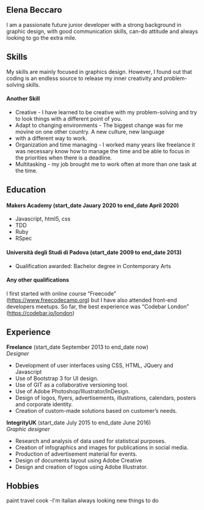 ## Elena Beccaro

I am a passionate future junior developer with a strong background in graphic design,
with good communication skills, can-do attitude and always looking to go the extra mile.

## Skills

My skills are mainly focused in graphics design. However, I found out that coding is an endless source to
release my inner creativity and problem-solving skills.

#### Another Skill

- Creative - I have learned to be creative with my problem-solving and try to look things with a different point of you.
- Adapt to changing environments - The biggest change was for me movine on one other country. A new culture, new language 
- with a different way to work.
- Organization and time managing - I worked many years like freelance it was necessary know how to manage the time and
  be able to focus in the priorities when there is a deadline.
- Multitasking - my job brought me to work often at more than one task at the time.


## Education

#### Makers Academy (start_date Jauary 2020 to end_date April 2020)

- Javascript, html5, css
- TDD
- Ruby
- RSpec

#### Università degli Studi di Padova (start_date 2009 to end_date 2013)

- Qualification awarded: Bachelor degree in Contemporary Arts

#### Any other qualifications

I first started with online course “Freecode” (https://www.freecodecamp.org) 
but I have also attended front-end developers meetups. So far, the best experience was
“Codebar London” (https://codebar.io/london)

## Experience

**Freelance** (start_date September 2013 to end_date now)    
*Designer*  

- Development of  user interfaces using CSS, HTML, JQuery and Javascript
- Use of Bootstrap 3 for UI design.
- Use of GIT as a collaborative versioning tool.
- Use of Adobe Photoshop/Illustrator/InDesign.
- Design of logos, flyers, advertisements, illustrations, calendars, posters and corporate identity.
- Creation of custom-made solutions based on customer’s needs.


**IntegrityUK** (start_date July 2015 to end_date June 2016)   
*Graphic designer* 

- Research and analysis of data used for statistical purposes.
- Creation of infographics and images for publications in social media.
- Production of advertisement material for events.
- Design of documents layout using Adobe Creative
- Design and creation of logos using Adobe Illustrator.


## Hobbies

paint
travel
cook -I'm italian
always looking new things to do
